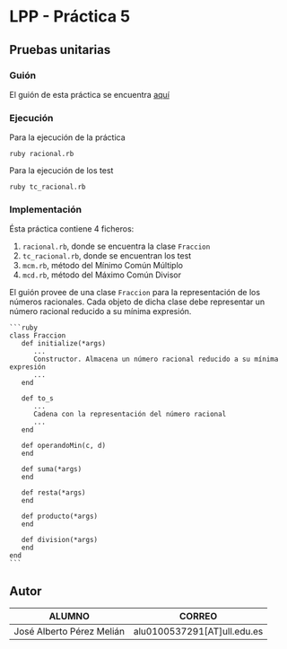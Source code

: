 # LPP - Práctica 5 #
## Pruebas unitarias ##

### Guión  
El guión de esta práctica se encuentra [aquí](https://github.com/coromoto/PruebasUnitarias)

### Ejecución
Para la ejecución de la práctica

    ruby racional.rb

Para la ejecución de los test

    ruby tc_racional.rb

### Implementación
Ésta práctica contiene 4 ficheros:
   1. `racional.rb`, donde se encuentra la clase `Fraccion`
   2. `tc_racional.rb`, donde se encuentran los test
   3. `mcm.rb`, método del Mínimo Común Múltiplo
   4. `mcd.rb`, método del Máximo Común Divisor

El guión provee de una clase `Fraccion` para la representación de los números racionales.
Cada objeto de dicha clase debe representar un número racional reducido a su mínima expresión.

    ```ruby
    class Fraccion
       def initialize(*args)
          ...
          Constructor. Almacena un número racional reducido a su mínima expresión
          ...
       end

       def to_s
          ...
          Cadena con la representación del número racional
          ...
       end

       def operandoMin(c, d)
       end

       def suma(*args)
       end

       def resta(*args)
       end

       def producto(*args)
       end

       def division(*args)
       end
    end
    ```

Autor
-------
| ALUMNO | CORREO |
| ---------- | ---------- |
| José Alberto Pérez Melián   | alu0100537291[AT]ull.edu.es   |